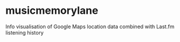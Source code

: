 # musicmemorylane
Info visualisation of Google Maps location data combined with Last.fm listening history
